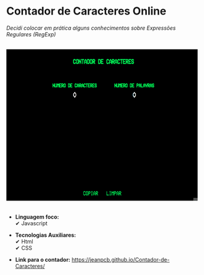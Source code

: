 # Contador de Caracteres Online
*Decidi colocar em prática alguns conhecimentos sobre Expressões Regulares (RegExp)*

<br>
<div> <img src='./assets/gifs/main-screen.gif' height='400'> </div>
<br>

- **Linguagem foco:** <br>
✔ Javascript

- **Tecnologias Auxiliares:** <br>
✔ Html <br>
✔ CSS

- **Link para o contador:** https://jeanpcb.github.io/Contador-de-Caracteres/

